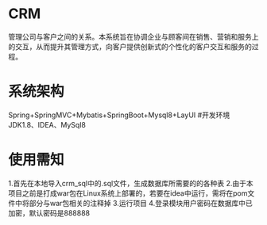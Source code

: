 # CRM
管理公司与客户之间的关系。本系统旨在协调企业与顾客间在销售、营销和服务上的交互，从而提升其管理方式，向客户提供创新式的个性化的客户交互和服务的过程。 
# 系统架构
Spring+SpringMVC+Mybatis+SpringBoot+Mysql8+LayUI
#开发环境
JDK1.8、IDEA、MySql8
# 使用需知
1.首先在本地导入crm_sql中的.sql文件，生成数据库所需要的的各种表
2.由于本项目之前是打成war包在Linux系统上部署的，若要在idea中运行，需将在pom文件中将部分与war包相关的注释掉
3.运行项目
4.登录模块用户密码在数据库中已加密，默认密码是888888
